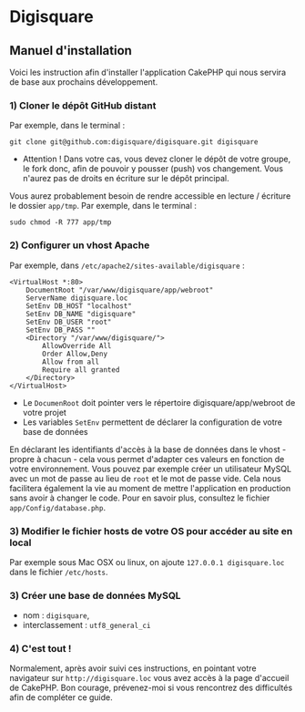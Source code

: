 # Digisquare

## Manuel d'installation

Voici les instruction afin d'installer l'application CakePHP qui nous servira de base aux prochains développement.

### 1) Cloner le dépôt GitHub distant

Par exemple, dans le terminal :

	git clone git@github.com:digisquare/digisquare.git digisquare
	
  - Attention ! Dans votre cas, vous devez cloner le dépôt de votre groupe, le fork donc, afin de pouvoir y pousser (push) vos changement. Vous n'aurez pas de droits en écriture sur le dépôt principal.
  
Vous aurez probablement besoin de rendre accessible en lecture / écriture le dossier `app/tmp`. Par exemple, dans le terminal :

	sudo chmod -R 777 app/tmp

### 2) Configurer un vhost Apache

Par exemple, dans `/etc/apache2/sites-available/digisquare` :

	<VirtualHost *:80>
	    DocumentRoot "/var/www/digisquare/app/webroot"
	    ServerName digisquare.loc
	    SetEnv DB_HOST "localhost"
	    SetEnv DB_NAME "digisquare"
	    SetEnv DB_USER "root"
	    SetEnv DB_PASS ""
	    <Directory "/var/www/digisquare/">
	        AllowOverride All
	        Order Allow,Deny
	        Allow from all
	        Require all granted
	    </Directory>
	</VirtualHost>
	
  - Le `DocumenRoot` doit pointer vers le répertoire digisquare/app/webroot de votre projet
  - Les variables `SetEnv` permettent de déclarer la configuration de votre base de données
  
En déclarant les identifiants d'accès à la base de données dans le vhost - propre à chacun - cela vous permet d'adapter ces valeurs en fonction de votre environnement. Vous pouvez par exemple créer un utilisateur MySQL avec un mot de passe au lieu de `root` et le mot de passe vide. Cela nous facilitera également la vie au moment de mettre l'application en production sans avoir à changer le code. Pour en savoir plus, consultez le fichier `app/Config/database.php`.

### 3) Modifier le fichier hosts de votre OS pour accéder au site en local

Par exemple sous Mac OSX ou linux, on ajoute `127.0.0.1 digisquare.loc` dans le fichier `/etc/hosts`.

### 3) Créer une base de données MySQL 

  - nom : `digisquare`,
  - interclassement : `utf8_general_ci`

### 4) C'est tout !

Normalement, après avoir suivi ces instructions, en pointant votre navigateur sur `http://digisquare.loc` vous avez accès à la page d'accueil de CakePHP. Bon courage, prévenez-moi si vous rencontrez des difficultés afin de compléter ce guide.